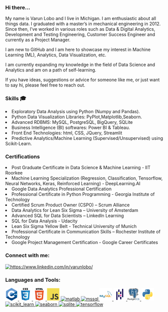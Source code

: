 ### Hi there... 
My name is Varun Lobo and I live in Michigan. I am enthusiastic about all things data. I graduated with a master’s in mechanical engineering in 2012. Since then, I’ve worked in various roles such as Data & Digital Analytics, Development and Testing Engineering, Customer Success Engineer and currently as a Project Manager. 

I am new to GitHub and I am here to showcase my interest in Machine Learning (ML), Analytics, Data Visualization, etc.

I am currently expanding my knowledge in the field of Data Science and Analytics and am on a path of self-learning. 

If you have ideas, suggestions or advice for someone like me, or just want to say hi, please feel free to reach out. 

<h3> Skills 🎓 </h3>
<li>Exploratory Data Analysis using Python (Numpy and Pandas). </li>
<li>Python Data Visualization Libraries: PyPlot,Matplotlib,Seaborn.</li>
<li>Advanced RDBMS: MySQL, PostgreSQL, BigQuery, SQLite </li>
<li>Business Intelligence (BI) softwares: Power BI & Tableau.</li>
<li>Front End Technologies: html, CSS, JQuery, Streamlit</li>
<li>Predictive Analytics/Machine Learning (Supervised/Unsupervised) using Scikit-Learn.</li>

<h3> Certifications </h3>
<li>Post Graduate Certificate in Data Science & Machine Learning - IIT Roorkee</li>
<li>Machine Learning Specialization (Regression, Classification, Tensorflow, Neural Networks, Keras, Reinforced Learning) - DeepLearning.AI</li>
<li>Google Data Analytics Professional Certification </li>
<li>Professional Certificate in Python Programming - Georgia Institute of Technology</li>
<li>Certified Scrum Product Owner (CSPO) – Scrum Alliance</li>
<li>Data Analytics for Lean Six Sigma – University of Amsterdam</li>
<li>Advanced SQL for Data Scientists – LinkedIn Learning</li>
<li>SQL for Data Analysis - Udacity </li>
<li>Lean Six Sigma Yellow Belt - Technical University of Munich</li>
<li>Professional Certificate in Communication Skills – Rochester Institute of Technology</li>
<li>Google Project Management Certification - Google Career Certificates</li>

<h3 align="left">Connect with me:</h3>
<p align="left">
<a href="https://linkedin.com/in/varunlobo/" target="blank"><img align="center" src="https://raw.githubusercontent.com/rahuldkjain/github-profile-readme-generator/master/src/images/icons/Social/linked-in-alt.svg" alt="https://www.linkedin.com/in/varunlobo/" height="30" width="40" /></a>
</p>


<h3 align="left">Languages and Tools:</h3>
<p align="left"> <a href="https://www.w3schools.com/cpp/" target="_blank" rel="noreferrer"> <img src="https://raw.githubusercontent.com/devicons/devicon/master/icons/cplusplus/cplusplus-original.svg" alt="cplusplus" width="40" height="40"/> </a> <a href="https://www.w3schools.com/css/" target="_blank" rel="noreferrer"> <img src="https://raw.githubusercontent.com/devicons/devicon/master/icons/css3/css3-original-wordmark.svg" alt="css3" width="40" height="40"/> </a> <a href="https://www.w3.org/html/" target="_blank" rel="noreferrer"> <img src="https://raw.githubusercontent.com/devicons/devicon/master/icons/html5/html5-original-wordmark.svg" alt="html5" width="40" height="40"/> </a> <a href="https://developer.mozilla.org/en-US/docs/Web/JavaScript" target="_blank" rel="noreferrer"> <img src="https://raw.githubusercontent.com/devicons/devicon/master/icons/javascript/javascript-original.svg" alt="javascript" width="40" height="40"/> </a> <a href="https://www.mathworks.com/" target="_blank" rel="noreferrer"> <img src="https://upload.wikimedia.org/wikipedia/commons/2/21/Matlab_Logo.png" alt="matlab" width="40" height="40"/> </a> <a href="https://www.microsoft.com/en-us/sql-server" target="_blank" rel="noreferrer"> <img src="https://www.svgrepo.com/show/303229/microsoft-sql-server-logo.svg" alt="mssql" width="40" height="40"/> </a> <a href="https://www.mysql.com/" target="_blank" rel="noreferrer"> <img src="https://raw.githubusercontent.com/devicons/devicon/master/icons/mysql/mysql-original-wordmark.svg" alt="mysql" width="40" height="40"/> </a> <a href="https://pandas.pydata.org/" target="_blank" rel="noreferrer"> <img src="https://raw.githubusercontent.com/devicons/devicon/2ae2a900d2f041da66e950e4d48052658d850630/icons/pandas/pandas-original.svg" alt="pandas" width="40" height="40"/> </a> <a href="https://www.postgresql.org" target="_blank" rel="noreferrer"> <img src="https://raw.githubusercontent.com/devicons/devicon/master/icons/postgresql/postgresql-original-wordmark.svg" alt="postgresql" width="40" height="40"/> </a> <a href="https://www.python.org" target="_blank" rel="noreferrer"> <img src="https://raw.githubusercontent.com/devicons/devicon/master/icons/python/python-original.svg" alt="python" width="40" height="40"/> </a> <a href="https://scikit-learn.org/" target="_blank" rel="noreferrer"> <img src="https://upload.wikimedia.org/wikipedia/commons/0/05/Scikit_learn_logo_small.svg" alt="scikit_learn" width="40" height="40"/> </a> <a href="https://seaborn.pydata.org/" target="_blank" rel="noreferrer"> <img src="https://seaborn.pydata.org/_images/logo-mark-lightbg.svg" alt="seaborn" width="40" height="40"/> </a> <a href="https://www.sqlite.org/" target="_blank" rel="noreferrer"> <img src="https://www.vectorlogo.zone/logos/sqlite/sqlite-icon.svg" alt="sqlite" width="40" height="40"/> </a> <a href="https://www.tensorflow.org" target="_blank" rel="noreferrer"> <img src="https://www.vectorlogo.zone/logos/tensorflow/tensorflow-icon.svg" alt="tensorflow" width="40" height="40"/> </a> </p>


<!--
**varunlobo/varunlobo** is a ✨ _special_ ✨ repository because its `README.md` (this file) appears on your GitHub profile.

-->
